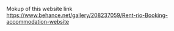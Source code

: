 Mokup of this website link 
https://www.behance.net/gallery/208237059/Rent-rio-Booking-accommodation-website
